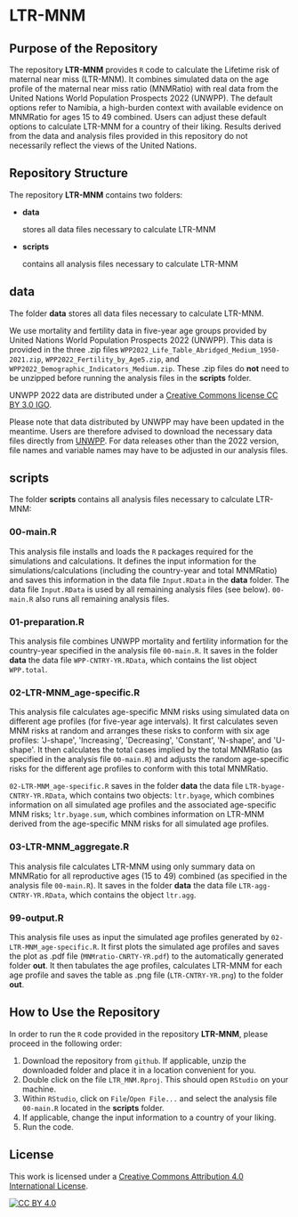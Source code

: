 # LTR-MNM

## Purpose of the Repository
The repository **LTR-MNM** provides `R` code to calculate the Lifetime risk of maternal near miss (LTR-MNM). It combines simulated data on the age profile of the maternal near miss ratio (MNMRatio) with real data from the United Nations World Population Prospects 2022 (UNWPP). 
The default options refer to Namibia, a high-burden context with available evidence on MNMRatio for ages 15 to 49 combined. Users can adjust these default options to calculate LTR-MNM for a country of their liking. Results derived from the data and analysis files provided in this repository do not necessarily reflect the views of the United Nations.

## Repository Structure
The repository **LTR-MNM** contains two folders:

- **data**

	stores all data files necessary to calculate LTR-MNM

- **scripts** 

	contains all analysis files necessary to calculate LTR-MNM

## data
The folder **data** stores all data files necessary to calculate LTR-MNM. 

We use mortality and fertility data in five-year age groups provided by United Nations World Population Prospects 2022 (UNWPP). This data is provided in the three .zip files `WPP2022_Life_Table_Abridged_Medium_1950-2021.zip`, `WPP2022_Fertility_by_Age5.zip`, and `WPP2022_Demographic_Indicators_Medium.zip`. These .zip files do **not** need to be unzipped before running the analysis files in the **scripts** folder.

UNWPP 2022 data are distributed under a [Creative Commons license CC BY 3.0 IGO](https://creativecommons.org/licenses/by/3.0/igo/).  

Please note that data distributed by UNWPP may have been updated in the meantime. Users are therefore advised to download the necessary data files directly from [UNWPP](https://population.un.org/wpp/Download/Standard/CSV/). For data releases other than the 2022 version, file names and variable names may have to be adjusted in our analysis files. 

## scripts
The folder **scripts** contains all analysis files necessary to calculate LTR-MNM: 

### 00-main.R
This analysis file installs and loads the `R` packages required for the simulations and calculations. It defines the input information for the simulations/calculations (including the country-year and total MNMRatio) and saves this information in the data file `Input.RData` in the **data** folder. The data file `Input.RData` is used by all remaining analysis files (see below). `00-main.R` also runs all remaining analysis files.

### 01-preparation.R
This analysis file combines UNWPP mortality and fertility information for the country-year specified in the analysis file `00-main.R`. It saves in the folder **data** the data file `WPP-CNTRY-YR.RData`, which contains the list object `WPP.total`.

### 02-LTR-MNM_age-specific.R
This analysis file calculates age-specific MNM risks using simulated data on different age profiles (for five-year age intervals). It first calculates seven MNM risks at random and arranges these risks to conform with six age profiles: 'J-shape', 'Increasing', 'Decreasing', 'Constant', 'N-shape', and 'U-shape'. It then calculates the total cases implied by the total MNMRatio (as specified in the analysis file `00-main.R`) and adjusts the random age-specific risks for the different age profiles to conform with this total MNMRatio.

`02-LTR-MNM_age-specific.R` saves in the folder **data** the data file `LTR-byage-CNTRY-YR.RData`, which contains two objects: `ltr.byage`, which combines information on all simulated age profiles and the associated age-specific MNM risks; `ltr.byage.sum`, which combines information on LTR-MNM derived from the age-specific MNM risks for all simulated age profiles.  

### 03-LTR-MNM_aggregate.R
This analysis file calculates LTR-MNM using only summary data on MNMRatio for all reproductive ages (15 to 49) combined (as specified in the analysis file `00-main.R`). It saves in the folder **data** the data file `LTR-agg-CNTRY-YR.RData`, which contains the object `ltr.agg`. 

### 99-output.R
This analysis file uses as input the simulated age profiles generated by `02-LTR-MNM_age-specific.R`. It first plots the simulated age profiles and saves the plot as .pdf file (`MNMratio-CNRTY-YR.pdf`) to the automatically generated folder **out**. It then tabulates the age profiles, calculates LTR-MNM for each age profile and saves the table as .png file (`LTR-CNTRY-YR.png`) to the folder **out**. 

## How to Use the Repository
In order to run the `R` code provided in the repository **LTR-MNM**, please proceed in the following order:

1. Download the repository from `github`. If applicable, unzip the downloaded folder and place it in a location convenient for you. 
2. Double click on the file `LTR_MNM.Rproj`. This should open `RStudio` on your machine.  
3. Within `RStudio`, click on `File`/`Open File...` and select the analysis file `00-main.R` located in the **scripts** folder.
4. If applicable, change the input information to a country of your liking.
5. Run the code.

## License
This work is licensed under a
[Creative Commons Attribution 4.0 International License][cc-by].

[![CC BY 4.0][cc-by-image]][cc-by]

[cc-by]: http://creativecommons.org/licenses/by/4.0/
[cc-by-image]: https://i.creativecommons.org/l/by/4.0/88x31.png
[cc-by-shield]: https://img.shields.io/badge/License-CC%20BY%204.0-lightgrey.svg
